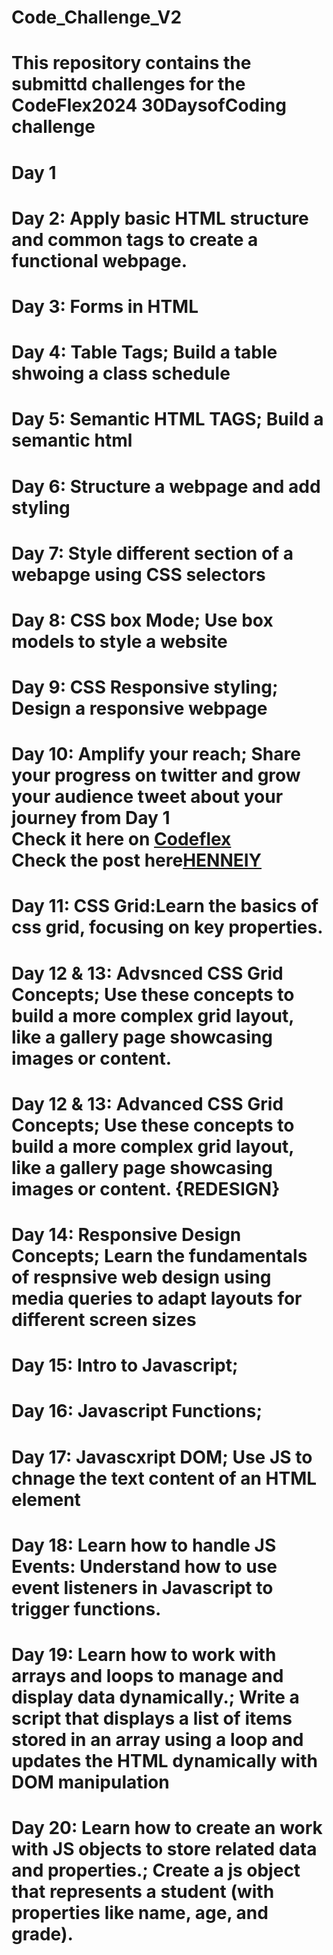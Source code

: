 # Code_Challenge_V2 

# This repository contains the submittd challenges for the CodeFlex2024 30DaysofCoding challenge 

# Day 1 

# Day 2: Apply basic HTML structure and common tags to create a functional webpage.

# Day 3: Forms in HTML

# Day 4: Table Tags; Build a table shwoing a class schedule 

# Day 5: Semantic HTML TAGS; Build a semantic html 

# Day 6: Structure a webpage and add styling  

# Day 7: Style different section of a webapge using CSS selectors

# Day 8: CSS box Mode; Use box models to style a website

# Day 9: CSS Responsive styling; Design a responsive webpage

# Day 10: Amplify your reach; Share your progress on twitter and grow your audience tweet about your journey from Day 1 <br> Check it here on <a href="https://x.com/Codeflexng">Codeflex</a> <br> Check the post here<a href="https://x.com/Henneiiy/status/1858197710760755475">HENNEIY</a>

# Day 11: CSS Grid:Learn the basics of css grid, focusing on key properties.

# Day 12 & 13: Advsnced CSS Grid Concepts; Use these concepts to build a more complex grid layout, like a gallery page showcasing images or content.

# Day 12 & 13: Advanced CSS Grid Concepts; Use these concepts to build a more complex grid layout, like a gallery page showcasing images or content. {REDESIGN}

# Day 14: Responsive Design Concepts; Learn the fundamentals of respnsive web design using media queries to adapt layouts for different screen sizes

# Day 15: Intro to Javascript;

# Day 16: Javascript Functions; 

# Day 17: Javascxript DOM; Use JS to chnage the text content of an HTML element 

# Day 18: Learn how to handle JS Events: Understand how to use event listeners in Javascript to trigger functions.

# Day 19: Learn how to work with arrays and loops to manage and display data dynamically.; Write a script that displays a list of items stored in an array using a loop and updates the HTML dynamically with DOM manipulation

# Day 20: Learn how to create an work with JS objects to store related data and properties.; Create a js object that represents a student (with properties like name, age, and grade).

